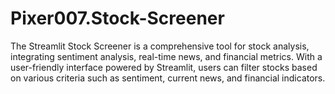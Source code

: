 # Pixer007.Stock-Screener
The Streamlit Stock Screener is a comprehensive tool for stock analysis, integrating sentiment analysis, real-time news, and financial metrics. With a user-friendly interface powered by Streamlit, users can filter stocks based on various criteria such as sentiment, current news, and financial indicators.

